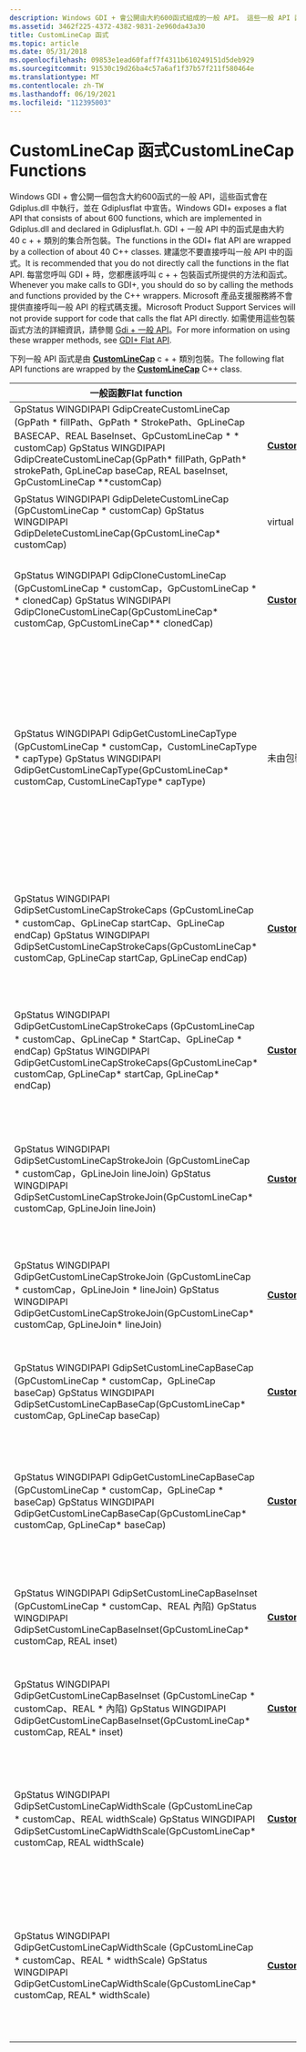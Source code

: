 ```yaml
---
description: Windows GDI + 會公開由大約600函式組成的一般 API。 這些一般 API 函式是由 CustomLineCap c + + 類別包裝。
ms.assetid: 3462f225-4372-4382-9831-2e960da43a30
title: CustomLineCap 函式
ms.topic: article
ms.date: 05/31/2018
ms.openlocfilehash: 09853e1ead60faff7f4311b610249151d5deb929
ms.sourcegitcommit: 91530c19d26ba4c57a6af1f37b57f211f580464e
ms.translationtype: MT
ms.contentlocale: zh-TW
ms.lasthandoff: 06/19/2021
ms.locfileid: "112395003"
---
```

# <a name="customlinecap-functions"></a><span data-ttu-id="f4c12-104">CustomLineCap 函式</span><span class="sxs-lookup"><span data-stu-id="f4c12-104">CustomLineCap Functions</span></span>

<span data-ttu-id="f4c12-105">Windows GDI + 會公開一個包含大約600函式的一般 API，這些函式會在 Gdiplus.dll 中執行，並在 Gdiplusflat 中宣告。</span><span class="sxs-lookup"><span data-stu-id="f4c12-105">Windows GDI+ exposes a flat API that consists of about 600 functions, which are implemented in Gdiplus.dll and declared in Gdiplusflat.h.</span></span> <span data-ttu-id="f4c12-106">GDI + 一般 API 中的函式是由大約 40 c + + 類別的集合所包裝。</span><span class="sxs-lookup"><span data-stu-id="f4c12-106">The functions in the GDI+ flat API are wrapped by a collection of about 40 C++ classes.</span></span> <span data-ttu-id="f4c12-107">建議您不要直接呼叫一般 API 中的函式。</span><span class="sxs-lookup"><span data-stu-id="f4c12-107">It is recommended that you do not directly call the functions in the flat API.</span></span> <span data-ttu-id="f4c12-108">每當您呼叫 GDI + 時，您都應該呼叫 c + + 包裝函式所提供的方法和函式。</span><span class="sxs-lookup"><span data-stu-id="f4c12-108">Whenever you make calls to GDI+, you should do so by calling the methods and functions provided by the C++ wrappers.</span></span> <span data-ttu-id="f4c12-109">Microsoft 產品支援服務將不會提供直接呼叫一般 API 的程式碼支援。</span><span class="sxs-lookup"><span data-stu-id="f4c12-109">Microsoft Product Support Services will not provide support for code that calls the flat API directly.</span></span> <span data-ttu-id="f4c12-110">如需使用這些包裝函式方法的詳細資訊，請參閱 [Gdi + 一般 API](-gdiplus-flatapi-flat.md)。</span><span class="sxs-lookup"><span data-stu-id="f4c12-110">For more information on using these wrapper methods, see [GDI+ Flat API](-gdiplus-flatapi-flat.md).</span></span>

<span data-ttu-id="f4c12-111">下列一般 API 函式是由 [**CustomLineCap**](/windows/desktop/api/gdiplusheaders/nl-gdiplusheaders-customlinecap) c + + 類別包裝。</span><span class="sxs-lookup"><span data-stu-id="f4c12-111">The following flat API functions are wrapped by the [**CustomLineCap**](/windows/desktop/api/gdiplusheaders/nl-gdiplusheaders-customlinecap) C++ class.</span></span>



| <span data-ttu-id="f4c12-112">一般函數</span><span class="sxs-lookup"><span data-stu-id="f4c12-112">Flat function</span></span>                                                                                                                                         | <span data-ttu-id="f4c12-113">包裝函式方法</span><span class="sxs-lookup"><span data-stu-id="f4c12-113">Wrapper method</span></span>                                                                                                            | <span data-ttu-id="f4c12-114">描述</span><span class="sxs-lookup"><span data-stu-id="f4c12-114">Description</span></span>                                                                                                                                                                                                                                                                                                                                                   |
|-------------------------------------------------------------------------------------------------------------------------------------------------------|---------------------------------------------------------------------------------------------------------------------------|---------------------------------------------------------------------------------------------------------------------------------------------------------------------------------------------------------------------------------------------------------------------------------------------------------------------------------------------------------------|
| <span data-ttu-id="f4c12-115">GpStatus WINGDIPAPI GdipCreateCustomLineCap (GpPath \* fillPath、GpPath \* StrokePath、GpLineCap BASECAP、REAL BaseInset、GpCustomLineCap \* \* customCap) </span><span class="sxs-lookup"><span data-stu-id="f4c12-115">GpStatus WINGDIPAPI GdipCreateCustomLineCap(GpPath\* fillPath, GpPath\* strokePath, GpLineCap baseCap, REAL baseInset, GpCustomLineCap \*\*customCap)</span></span> | <span data-ttu-id="f4c12-116">[**CustomLineCap::CustomLineCap**](/windows/win32/api/gdiplusheaders/nf-gdiplusheaders-customlinecap-customlinecap(constcustomlinecap_))</span><span class="sxs-lookup"><span data-stu-id="f4c12-116">[**CustomLineCap::CustomLineCap**](/windows/win32/api/gdiplusheaders/nf-gdiplusheaders-customlinecap-customlinecap(constcustomlinecap_))</span></span> | <span data-ttu-id="f4c12-117">建立 [**CustomLineCap：： CustomLineCap**](/windows/win32/api/gdiplusheaders/nf-gdiplusheaders-customlinecap-customlinecap(constcustomlinecap_)) 物件。</span><span class="sxs-lookup"><span data-stu-id="f4c12-117">Creates a [**CustomLineCap::CustomLineCap**](/windows/win32/api/gdiplusheaders/nf-gdiplusheaders-customlinecap-customlinecap(constcustomlinecap_)) object.</span></span>                                                                                                                                                                                                                   |
| <span data-ttu-id="f4c12-118">GpStatus WINGDIPAPI GdipDeleteCustomLineCap (GpCustomLineCap \* customCap) </span><span class="sxs-lookup"><span data-stu-id="f4c12-118">GpStatus WINGDIPAPI GdipDeleteCustomLineCap(GpCustomLineCap\* customCap)</span></span>                                                                              | <span data-ttu-id="f4c12-119">virtual ~ CustomLineCap () </span><span class="sxs-lookup"><span data-stu-id="f4c12-119">virtual ~CustomLineCap()</span></span>                                                                                                  | <span data-ttu-id="f4c12-120">清除 [**CustomLineCap：： CustomLineCap**](/windows/win32/api/gdiplusheaders/nf-gdiplusheaders-customlinecap-customlinecap(constcustomlinecap_)) 物件所使用的資源。</span><span class="sxs-lookup"><span data-stu-id="f4c12-120">Cleans up resources used by a [**CustomLineCap::CustomLineCap**](/windows/win32/api/gdiplusheaders/nf-gdiplusheaders-customlinecap-customlinecap(constcustomlinecap_)) object.</span></span>                                                                                                                                                                                               |
| <span data-ttu-id="f4c12-121">GpStatus WINGDIPAPI GdipCloneCustomLineCap (GpCustomLineCap \* customCap，GpCustomLineCap \* \* clonedCap) </span><span class="sxs-lookup"><span data-stu-id="f4c12-121">GpStatus WINGDIPAPI GdipCloneCustomLineCap(GpCustomLineCap\* customCap, GpCustomLineCap\*\* clonedCap)</span></span>                                                | [<span data-ttu-id="f4c12-122">**CustomLineCap：： Clone**</span><span class="sxs-lookup"><span data-stu-id="f4c12-122">**CustomLineCap::Clone**</span></span>](/windows/desktop/api/Gdiplusheaders/nf-gdiplusheaders-customlinecap-clone)                                                       | <span data-ttu-id="f4c12-123">[**CustomLineCap：： Clone**](/windows/desktop/api/Gdiplusheaders/nf-gdiplusheaders-customlinecap-clone)方法會將現有物件的內容複寫到新的 [**CustomLineCap**](/windows/desktop/api/gdiplusheaders/nl-gdiplusheaders-customlinecap)物件。</span><span class="sxs-lookup"><span data-stu-id="f4c12-123">The [**CustomLineCap::Clone**](/windows/desktop/api/Gdiplusheaders/nf-gdiplusheaders-customlinecap-clone) method copies the contents of the existing object into a new [**CustomLineCap**](/windows/desktop/api/gdiplusheaders/nl-gdiplusheaders-customlinecap) object.</span></span>                                                                                                                                                      |
| <span data-ttu-id="f4c12-124">GpStatus WINGDIPAPI GdipGetCustomLineCapType (GpCustomLineCap \* customCap，CustomLineCapType \* capType) </span><span class="sxs-lookup"><span data-stu-id="f4c12-124">GpStatus WINGDIPAPI GdipGetCustomLineCapType(GpCustomLineCap\* customCap, CustomLineCapType\* capType)</span></span>                                                | <span data-ttu-id="f4c12-125">未由包裝函式方法呼叫。</span><span class="sxs-lookup"><span data-stu-id="f4c12-125">Not called by wrapper methods.</span></span>                                                                                            | <span data-ttu-id="f4c12-126">呼叫此函式時， *capType* 參數會接收 *customCap* 所指定之 [**CustomLineCap**](/windows/desktop/api/gdiplusheaders/nl-gdiplusheaders-customlinecap)的類型。</span><span class="sxs-lookup"><span data-stu-id="f4c12-126">When this function is called, the *capType* parameter receives the type of the [**CustomLineCap**](/windows/desktop/api/gdiplusheaders/nl-gdiplusheaders-customlinecap) specified by *customCap*.</span></span><br/> <span data-ttu-id="f4c12-127">在) GdiplusEnums 中定義的 CustomLineCapType 列舉 (有兩個元素： CustomLineCapTypeDefault = 0 和 CustomLineCapTypeAdjustableArrow = 1。</span><span class="sxs-lookup"><span data-stu-id="f4c12-127">The CustomLineCapType enumeration (defined in GdiplusEnums.h) has two elements: CustomLineCapTypeDefault = 0 and CustomLineCapTypeAdjustableArrow = 1.</span></span><br/>             |
| <span data-ttu-id="f4c12-128">GpStatus WINGDIPAPI GdipSetCustomLineCapStrokeCaps (GpCustomLineCap \* customCap、GpLineCap startCap、GpLineCap endCap) </span><span class="sxs-lookup"><span data-stu-id="f4c12-128">GpStatus WINGDIPAPI GdipSetCustomLineCapStrokeCaps(GpCustomLineCap\* customCap, GpLineCap startCap, GpLineCap endCap)</span></span>                                 | [<span data-ttu-id="f4c12-129">**CustomLineCap::SetStrokeCap**</span><span class="sxs-lookup"><span data-stu-id="f4c12-129">**CustomLineCap::SetStrokeCap**</span></span>](/windows/desktop/api/Gdiplusheaders/nf-gdiplusheaders-customlinecap-setstrokecap)                               | <span data-ttu-id="f4c12-130">[**CustomLineCap：： SetStrokeCap**](/windows/desktop/api/Gdiplusheaders/nf-gdiplusheaders-customlinecap-setstrokecap)方法會在定義這個 [**CustomLineCap**](/windows/desktop/api/gdiplusheaders/nl-gdiplusheaders-customlinecap)物件的 [**GraphicsPath**](/windows/desktop/api/gdipluspath/nl-gdipluspath-graphicspath)物件內，設定用來開始和結束行的 [**LineCap**](/windows/desktop/api/Gdiplusenums/ne-gdiplusenums-linecap)物件。</span><span class="sxs-lookup"><span data-stu-id="f4c12-130">The [**CustomLineCap::SetStrokeCap**](/windows/desktop/api/Gdiplusheaders/nf-gdiplusheaders-customlinecap-setstrokecap) method sets the [**LineCap**](/windows/desktop/api/Gdiplusenums/ne-gdiplusenums-linecap) object used to start and end lines within the [**GraphicsPath**](/windows/desktop/api/gdipluspath/nl-gdipluspath-graphicspath) object that defines this [**CustomLineCap**](/windows/desktop/api/gdiplusheaders/nl-gdiplusheaders-customlinecap) object.</span></span> |
| <span data-ttu-id="f4c12-131">GpStatus WINGDIPAPI GdipGetCustomLineCapStrokeCaps (GpCustomLineCap \* customCap、GpLineCap \* StartCap、GpLineCap \* endCap) </span><span class="sxs-lookup"><span data-stu-id="f4c12-131">GpStatus WINGDIPAPI GdipGetCustomLineCapStrokeCaps(GpCustomLineCap\* customCap, GpLineCap\* startCap, GpLineCap\* endCap)</span></span><br/>                  | [<span data-ttu-id="f4c12-132">**CustomLineCap::GetStrokeCaps**</span><span class="sxs-lookup"><span data-stu-id="f4c12-132">**CustomLineCap::GetStrokeCaps**</span></span>](/windows/desktop/api/Gdiplusheaders/nf-gdiplusheaders-customlinecap-getstrokecaps)                       | <span data-ttu-id="f4c12-133">[**CustomLineCap：： GetStrokeCaps**](/windows/desktop/api/Gdiplusheaders/nf-gdiplusheaders-customlinecap-getstrokecaps)方法會取得開始行端點和 end 行端點的結束端點樣式。</span><span class="sxs-lookup"><span data-stu-id="f4c12-133">The [**CustomLineCap::GetStrokeCaps**](/windows/desktop/api/Gdiplusheaders/nf-gdiplusheaders-customlinecap-getstrokecaps) method gets the end cap styles for both the start line cap and the end line cap.</span></span> <span data-ttu-id="f4c12-134">行帽是 [**LineCap**](/windows/desktop/api/Gdiplusenums/ne-gdiplusenums-linecap) 物件，可結束路徑中的個別行。</span><span class="sxs-lookup"><span data-stu-id="f4c12-134">Line caps are [**LineCap**](/windows/desktop/api/Gdiplusenums/ne-gdiplusenums-linecap) objects that end the individual lines within a path.</span></span>                                                          |
| <span data-ttu-id="f4c12-135">GpStatus WINGDIPAPI GdipSetCustomLineCapStrokeJoin (GpCustomLineCap \* customCap，GpLineJoin lineJoin) </span><span class="sxs-lookup"><span data-stu-id="f4c12-135">GpStatus WINGDIPAPI GdipSetCustomLineCapStrokeJoin(GpCustomLineCap\* customCap, GpLineJoin lineJoin)</span></span>                                                  | [<span data-ttu-id="f4c12-136">**CustomLineCap::SetStrokeJoin**</span><span class="sxs-lookup"><span data-stu-id="f4c12-136">**CustomLineCap::SetStrokeJoin**</span></span>](/windows/desktop/api/Gdiplusheaders/nf-gdiplusheaders-customlinecap-setstrokejoin)                              | <span data-ttu-id="f4c12-137">[**CustomLineCap：： SetStrokeJoin**](/windows/desktop/api/Gdiplusheaders/nf-gdiplusheaders-customlinecap-setstrokejoin)方法會為筆觸設定線條聯結的樣式。</span><span class="sxs-lookup"><span data-stu-id="f4c12-137">The [**CustomLineCap::SetStrokeJoin**](/windows/desktop/api/Gdiplusheaders/nf-gdiplusheaders-customlinecap-setstrokejoin) method sets the style of line join for the stroke.</span></span> <span data-ttu-id="f4c12-138">這條線聯結會指定組成自訂行帽的 [**GraphicsPath**](/windows/desktop/api/gdipluspath/nl-gdipluspath-graphicspath) 物件內交集的兩條線聯結。</span><span class="sxs-lookup"><span data-stu-id="f4c12-138">The line join specifies how two lines that intersect within the [**GraphicsPath**](/windows/desktop/api/gdipluspath/nl-gdipluspath-graphicspath) object that makes up the custom line cap are joined.</span></span>                            |
| <span data-ttu-id="f4c12-139">GpStatus WINGDIPAPI GdipGetCustomLineCapStrokeJoin (GpCustomLineCap \* customCap，GpLineJoin \* lineJoin) </span><span class="sxs-lookup"><span data-stu-id="f4c12-139">GpStatus WINGDIPAPI GdipGetCustomLineCapStrokeJoin(GpCustomLineCap\* customCap, GpLineJoin\* lineJoin)</span></span>                                                | [<span data-ttu-id="f4c12-140">**CustomLineCap::GetStrokeJoin**</span><span class="sxs-lookup"><span data-stu-id="f4c12-140">**CustomLineCap::GetStrokeJoin**</span></span>](/windows/desktop/api/Gdiplusheaders/nf-gdiplusheaders-customlinecap-getstrokejoin)                                       | <span data-ttu-id="f4c12-141">[**CustomLineCap：： GetStrokeJoin**](/windows/desktop/api/Gdiplusheaders/nf-gdiplusheaders-customlinecap-getstrokejoin)方法會傳回用來聯結相同 [**GraphicsPath**](/windows/desktop/api/gdipluspath/nl-gdipluspath-graphicspath)物件中多行的 [**LineJoin**](/windows/desktop/api/Gdiplusenums/ne-gdiplusenums-linejoin)樣式。</span><span class="sxs-lookup"><span data-stu-id="f4c12-141">The [**CustomLineCap::GetStrokeJoin**](/windows/desktop/api/Gdiplusheaders/nf-gdiplusheaders-customlinecap-getstrokejoin) method returns the style of [**LineJoin**](/windows/desktop/api/Gdiplusenums/ne-gdiplusenums-linejoin) used to join multiple lines in the same [**GraphicsPath**](/windows/desktop/api/gdipluspath/nl-gdipluspath-graphicspath) object.</span></span>                                                                                      |
| <span data-ttu-id="f4c12-142">GpStatus WINGDIPAPI GdipSetCustomLineCapBaseCap (GpCustomLineCap \* customCap，GpLineCap baseCap) </span><span class="sxs-lookup"><span data-stu-id="f4c12-142">GpStatus WINGDIPAPI GdipSetCustomLineCapBaseCap(GpCustomLineCap\* customCap, GpLineCap baseCap)</span></span>                                                       | [<span data-ttu-id="f4c12-143">**CustomLineCap::SetBaseCap**</span><span class="sxs-lookup"><span data-stu-id="f4c12-143">**CustomLineCap::SetBaseCap**</span></span>](/windows/desktop/api/Gdiplusheaders/nf-gdiplusheaders-customlinecap-setbasecap)                                     | <span data-ttu-id="f4c12-144">[**CustomLineCap：： SetBaseCap**](/windows/desktop/api/Gdiplusheaders/nf-gdiplusheaders-customlinecap-setbasecap)方法會將顯示為此 [**CustomLineCap**](/windows/desktop/api/gdiplusheaders/nl-gdiplusheaders-customlinecap)一部分的 [**LineCap**](/windows/desktop/api/Gdiplusenums/ne-gdiplusenums-linecap) ，設定在行尾。</span><span class="sxs-lookup"><span data-stu-id="f4c12-144">The [**CustomLineCap::SetBaseCap**](/windows/desktop/api/Gdiplusheaders/nf-gdiplusheaders-customlinecap-setbasecap) method sets the [**LineCap**](/windows/desktop/api/Gdiplusenums/ne-gdiplusenums-linecap) that appears as part of this [**CustomLineCap**](/windows/desktop/api/gdiplusheaders/nl-gdiplusheaders-customlinecap) at the end of a line.</span></span>                                                                                             |
| <span data-ttu-id="f4c12-145">GpStatus WINGDIPAPI GdipGetCustomLineCapBaseCap (GpCustomLineCap \* customCap，GpLineCap \* baseCap) </span><span class="sxs-lookup"><span data-stu-id="f4c12-145">GpStatus WINGDIPAPI GdipGetCustomLineCapBaseCap(GpCustomLineCap\* customCap, GpLineCap\* baseCap)</span></span>                                                     | [<span data-ttu-id="f4c12-146">**CustomLineCap::GetBaseCap**</span><span class="sxs-lookup"><span data-stu-id="f4c12-146">**CustomLineCap::GetBaseCap**</span></span>](/windows/desktop/api/Gdiplusheaders/nf-gdiplusheaders-customlinecap-getbasecap)                                             | <span data-ttu-id="f4c12-147">[**CustomLineCap：： GetBaseCap**](/windows/desktop/api/Gdiplusheaders/nf-gdiplusheaders-customlinecap-getbasecap)方法會取得基底端點的樣式。</span><span class="sxs-lookup"><span data-stu-id="f4c12-147">The [**CustomLineCap::GetBaseCap**](/windows/desktop/api/Gdiplusheaders/nf-gdiplusheaders-customlinecap-getbasecap) method gets the style of the base cap.</span></span> <span data-ttu-id="f4c12-148">基底端點是一種 [**LineCap**](/windows/desktop/api/Gdiplusenums/ne-gdiplusenums-linecap) 物件，用來做為行結尾的端點，以及這個 [**CustomLineCap**](/windows/desktop/api/gdiplusheaders/nl-gdiplusheaders-customlinecap) 物件。</span><span class="sxs-lookup"><span data-stu-id="f4c12-148">The base cap is a [**LineCap**](/windows/desktop/api/Gdiplusenums/ne-gdiplusenums-linecap) object used as a cap at the end of a line along with this [**CustomLineCap**](/windows/desktop/api/gdiplusheaders/nl-gdiplusheaders-customlinecap) object.</span></span>                                             |
| <span data-ttu-id="f4c12-149">GpStatus WINGDIPAPI GdipSetCustomLineCapBaseInset (GpCustomLineCap \* customCap、REAL 內陷) </span><span class="sxs-lookup"><span data-stu-id="f4c12-149">GpStatus WINGDIPAPI GdipSetCustomLineCapBaseInset(GpCustomLineCap\* customCap, REAL inset)</span></span><br/>                                                 | [<span data-ttu-id="f4c12-150">**CustomLineCap::SetBaseInset**</span><span class="sxs-lookup"><span data-stu-id="f4c12-150">**CustomLineCap::SetBaseInset**</span></span>](/windows/desktop/api/Gdiplusheaders/nf-gdiplusheaders-customlinecap-setbaseinset)                                   | <span data-ttu-id="f4c12-151">[**CustomLineCap：： SetBaseInset**](/windows/desktop/api/Gdiplusheaders/nf-gdiplusheaders-customlinecap-setbaseinset)方法會設定此自訂行帽的基底內凹值。</span><span class="sxs-lookup"><span data-stu-id="f4c12-151">The [**CustomLineCap::SetBaseInset**](/windows/desktop/api/Gdiplusheaders/nf-gdiplusheaders-customlinecap-setbaseinset) method sets the base inset value of this custom line cap.</span></span> <span data-ttu-id="f4c12-152">這是線條結尾和基底上限之間的距離。</span><span class="sxs-lookup"><span data-stu-id="f4c12-152">This is the distance between the end of a line and the base cap.</span></span>                                                                                                                                        |
| <span data-ttu-id="f4c12-153">GpStatus WINGDIPAPI GdipGetCustomLineCapBaseInset (GpCustomLineCap \* customCap、REAL \* 內陷) </span><span class="sxs-lookup"><span data-stu-id="f4c12-153">GpStatus WINGDIPAPI GdipGetCustomLineCapBaseInset(GpCustomLineCap\* customCap, REAL\* inset)</span></span>                                                          | [<span data-ttu-id="f4c12-154">**CustomLineCap::GetBaseInset**</span><span class="sxs-lookup"><span data-stu-id="f4c12-154">**CustomLineCap::GetBaseInset**</span></span>](/windows/desktop/api/Gdiplusheaders/nf-gdiplusheaders-customlinecap-getbaseinset)                                         | <span data-ttu-id="f4c12-155">[**CustomLineCap：： GetBaseInset**](/windows/desktop/api/Gdiplusheaders/nf-gdiplusheaders-customlinecap-getbaseinset)方法會取得基底端點與直線開頭之間的距離。</span><span class="sxs-lookup"><span data-stu-id="f4c12-155">The [**CustomLineCap::GetBaseInset**](/windows/desktop/api/Gdiplusheaders/nf-gdiplusheaders-customlinecap-getbaseinset) method gets the distance between the base cap to the start of the line.</span></span>                                                                                                                                                                                                 |
| <span data-ttu-id="f4c12-156">GpStatus WINGDIPAPI GdipSetCustomLineCapWidthScale (GpCustomLineCap \* customCap、REAL widthScale) </span><span class="sxs-lookup"><span data-stu-id="f4c12-156">GpStatus WINGDIPAPI GdipSetCustomLineCapWidthScale(GpCustomLineCap\* customCap, REAL widthScale)</span></span>                                                      | [<span data-ttu-id="f4c12-157">**CustomLineCap::SetWidthScale**</span><span class="sxs-lookup"><span data-stu-id="f4c12-157">**CustomLineCap::SetWidthScale**</span></span>](/windows/desktop/api/Gdiplusheaders/nf-gdiplusheaders-customlinecap-setwidthscale)                            | <span data-ttu-id="f4c12-158">[**CustomLineCap：： SetWidthScale**](/windows/desktop/api/Gdiplusheaders/nf-gdiplusheaders-customlinecap-setwidthscale)方法會設定尺規寬度的值。</span><span class="sxs-lookup"><span data-stu-id="f4c12-158">The [**CustomLineCap::SetWidthScale**](/windows/desktop/api/Gdiplusheaders/nf-gdiplusheaders-customlinecap-setwidthscale) method sets the value of the scale width.</span></span> <span data-ttu-id="f4c12-159">這是相對於用來繪製線條的 [**畫筆**](/windows/desktop/api/gdipluspen/nl-gdipluspen-pen) 寬度而調整自訂行帽的數量。</span><span class="sxs-lookup"><span data-stu-id="f4c12-159">This is the amount to scale the custom line cap relative to the width of the [**Pen**](/windows/desktop/api/gdipluspen/nl-gdipluspen-pen) used to draw lines.</span></span> <span data-ttu-id="f4c12-160">1.0 的預設值不會調整行帽。</span><span class="sxs-lookup"><span data-stu-id="f4c12-160">The default value of 1.0 does not scale the line cap.</span></span>                   |
| <span data-ttu-id="f4c12-161">GpStatus WINGDIPAPI GdipGetCustomLineCapWidthScale (GpCustomLineCap \* customCap、REAL \* widthScale) </span><span class="sxs-lookup"><span data-stu-id="f4c12-161">GpStatus WINGDIPAPI GdipGetCustomLineCapWidthScale(GpCustomLineCap\* customCap, REAL\* widthScale)</span></span>                                                    | [<span data-ttu-id="f4c12-162">**CustomLineCap::GetWidthScale**</span><span class="sxs-lookup"><span data-stu-id="f4c12-162">**CustomLineCap::GetWidthScale**</span></span>](/windows/desktop/api/Gdiplusheaders/nf-gdiplusheaders-customlinecap-getwidthscale)                                       | <span data-ttu-id="f4c12-163">[**CustomLineCap：： GetWidthScale**](/windows/desktop/api/Gdiplusheaders/nf-gdiplusheaders-customlinecap-getwidthscale)方法會取得尺規寬度的值。</span><span class="sxs-lookup"><span data-stu-id="f4c12-163">The [**CustomLineCap::GetWidthScale**](/windows/desktop/api/Gdiplusheaders/nf-gdiplusheaders-customlinecap-getwidthscale) method gets the value of the scale width.</span></span> <span data-ttu-id="f4c12-164">這是要調整自訂行帽相對於用來繪製線條之 **畫筆** 物件寬度的數量。</span><span class="sxs-lookup"><span data-stu-id="f4c12-164">This is the amount to scale the custom line cap relative to the width of the **Pen** object used to draw a line.</span></span> <span data-ttu-id="f4c12-165">1.0 的預設值不會調整行帽。</span><span class="sxs-lookup"><span data-stu-id="f4c12-165">The default value of 1.0 does not scale the line cap.</span></span>                                                      |



 

 

 

